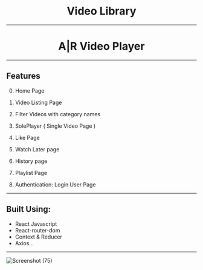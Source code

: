 #  <h1 align="center" > Video Library </h1>
---
## <h1 align="center" > A|R Video Player </h1>
---
## Features
0) Home Page

1) Video Listing Page

2) Filter Videos with category names

3) SolePlayer ( Single Video Page )

4) Like Page 

5) Watch Later page

6) History page

7) Playlist Page

8) Authentication:
  Login
  User Page
  ---
  ## Built Using:
  - React Javascript 
  - React-router-dom 
  - Context & Reducer
  - Axios...
  ---
![Screenshot (75)](https://user-images.githubusercontent.com/86459340/170473118-8ad63b23-cefc-4d59-86ad-9c72ac127e36.png)
